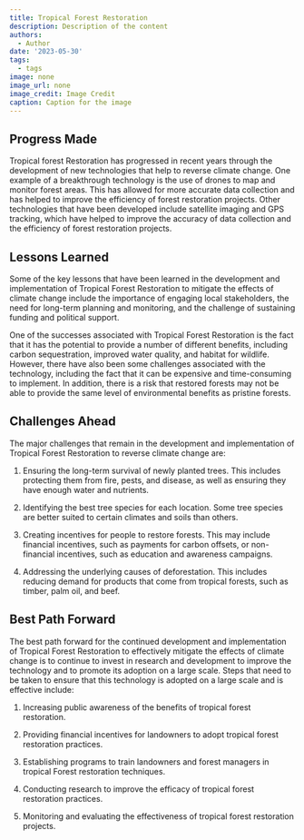 ```yaml
---
title: Tropical Forest Restoration
description: Description of the content
authors:
  - Author
date: '2023-05-30'
tags:
  - tags
image: none
image_url: none
image_credit: Image Credit
caption: Caption for the image
---
```


## Progress Made

Tropical forest Restoration has progressed in recent years through the development of new technologies that help to reverse climate change. One example of a breakthrough technology is the use of drones to map and monitor forest areas. This has allowed for more accurate data collection and has helped to improve the efficiency of forest restoration projects. Other technologies that have been developed include satellite imaging and GPS tracking, which have helped to improve the accuracy of data collection and the efficiency of forest restoration projects.

## Lessons Learned

Some of the key lessons that have been learned in the development and implementation of Tropical Forest Restoration to mitigate the effects of climate change include the importance of engaging local stakeholders, the need for long-term planning and monitoring, and the challenge of sustaining funding and political support.

One of the successes associated with Tropical Forest Restoration is the fact that it has the potential to provide a number of different benefits, including carbon sequestration, improved water quality, and habitat for wildlife. However, there have also been some challenges associated with the technology, including the fact that it can be expensive and time-consuming to implement. In addition, there is a risk that restored forests may not be able to provide the same level of environmental benefits as pristine forests.

## Challenges Ahead

The major challenges that remain in the development and implementation of Tropical Forest Restoration to reverse climate change are:

1. Ensuring the long-term survival of newly planted trees. This includes protecting them from fire, pests, and disease, as well as ensuring they have enough water and nutrients.

2. Identifying the best tree species for each location. Some tree species are better suited to certain climates and soils than others.

3. Creating incentives for people to restore forests. This may include financial incentives, such as payments for carbon offsets, or non-financial incentives, such as education and awareness campaigns.

4. Addressing the underlying causes of deforestation. This includes reducing demand for products that come from tropical forests, such as timber, palm oil, and beef.

## Best Path Forward

The best path forward for the continued development and implementation of Tropical Forest Restoration to effectively mitigate the effects of climate change is to continue to invest in research and development to improve the technology and to promote its adoption on a large scale. Steps that need to be taken to ensure that this technology is adopted on a large scale and is effective include:

1. Increasing public awareness of the benefits of tropical forest restoration.

2. Providing financial incentives for landowners to adopt tropical forest restoration practices.

3. Establishing programs to train landowners and forest managers in tropical Forest restoration techniques.

4. Conducting research to improve the efficacy of tropical forest restoration practices.

5. Monitoring and evaluating the effectiveness of tropical forest restoration projects.
